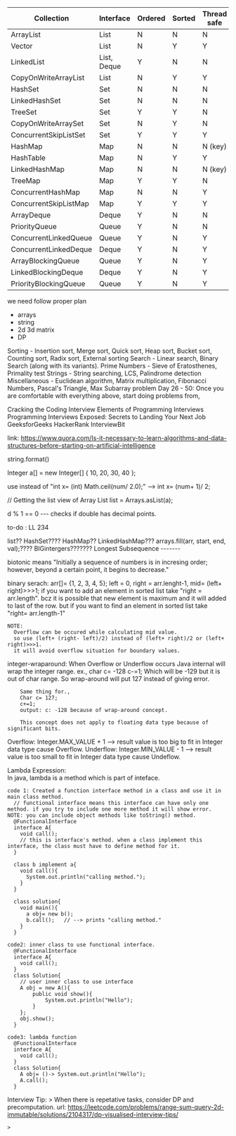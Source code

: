 | Collection              | Interface | Ordered | Sorted | Thread safe | Duplicate | Nullable    |
|-------------------------|-----------|---------|--------|-------------|-----------|-------------|
| ArrayList               | List      | N       | N      | N           | Y         | Y           |
| Vector                  | List      | N       | Y      | Y           | Y         | Y           |
| LinkedList              | List, Deque | Y     | N      | N           | Y         | Y           |
| CopyOnWriteArrayList    | List      | N       | Y      | Y           | Y         | Y           |
| HashSet                 | Set       | N       | N      | N           | N         | One null    |
| LinkedHashSet           | Set       | N       | N      | N           | N         | One null    |
| TreeSet                 | Set       | Y       | Y      | N           | N         | N           |
| CopyOnWriteArraySet     | Set       | N       | Y      | N           | N         | One null    |
| ConcurrentSkipListSet   | Set       | Y       | Y      | Y           | N         | N           |
| HashMap                 | Map       | N       | N      | N (key)     | N (key)   | One null    |
| HashTable               | Map       | N       | Y      | Y           | N (key)   | N (key)     |
| LinkedHashMap           | Map       | N       | N      | N (key)     | N (key)   | One null    |
| TreeMap                 | Map       | Y       | Y      | N           | N (key)   | N (key)     |
| ConcurrentHashMap       | Map       | N       | N      | Y           | N (key)   | N           |
| ConcurrentSkipListMap   | Map       | Y       | Y      | Y           | N (key)   | N           |
| ArrayDeque              | Deque     | Y       | N      | N           | N         | N           |
| PriorityQueue           | Queue     | Y       | N      | N           | N         | N           |
| ConcurrentLinkedQueue   | Queue     | Y       | N      | Y           | N         | N           |
| ConcurrentLinkedDeque   | Deque     | Y       | N      | Y           | N         | N           |
| ArrayBlockingQueue      | Queue     | Y       | N      | Y           | N         | N           |
| LinkedBlockingDeque     | Deque     | Y       | N      | Y           | N         | N           |
| PriorityBlockingQueue   | Queue     | Y       | N      | Y           | N         | N           |

we need follow proper plan
  - arrays
  - string
  - 2d 3d matrix
  - DP


Sorting - Insertion sort, Merge sort, Quick sort, Heap sort, Bucket sort, Counting sort, Radix sort, External sorting
Search - Linear search, Binary Search (along with its variants).
Prime Numbers - Sieve of Eratosthenes, Primality test
Strings - String searching, LCS, Palindrome detection
Miscellaneous - Euclidean algorithm, Matrix multiplication, Fibonacci Numbers, Pascal's Triangle, Max Subarray problem
Day 26 - 50: Once you are comfortable with everything above, start doing problems from,

Cracking the Coding Interview
Elements of Programming Interviews
Programming Interviews Exposed: Secrets to Landing Your Next Job
GeeksforGeeks
HackerRank
InterviewBit

link: https://www.quora.com/Is-it-necessary-to-learn-algorithms-and-data-structures-before-starting-on-artificial-intelligence




string.format()






 Integer a[] = new Integer[] { 10, 20, 30, 40 };


use instead of "int x= (int) Math.ceil(num/ 2.0);" 
    --> int x= (num+ 1)/ 2;

 // Getting the list view of Array
List<Integer> list = Arrays.asList(a);


d % 1 == 0    --- checks if double has decimal points.
  
to-do : LL 234

list??
HashSet????
HashMap??
LinkedHashMap???
arrays.fill(arr, start, end, val);????
BIGintergers???????
Longest Subsequence -------


biotonic means "Initially a sequence of numbers is in incresing order; however, beyond a certain point, it begins to decrease."

binary serach:
  arr[]= {1, 2, 3, 4, 5};
  left = 0, right = arr.lenght-1, mid= (left+ right)>>>1;
    if you want to add an element in sorted list take "right = arr.length". bcz it is possible that new element is maximum and it will added to last of the row.
    but if you want to find an element in sorted list take "right= arr.length-1"

    NOTE:
      Overflow can be occured while calculating mid value.
      so use (left+ (right- left)/2) instead of (left+ right)/2 or (left+ right)>>>1.
      it will avoid overflow situation for boundary values.
 
integer-wraparound:
      When Overflow or Underflow occurs Java internal will wrap the integer range.
      ex., 
        char c= -128 
        c-=1;
        Which will be -129 but it is out of char range.
        So wrap-around will put 127 instead of giving error.

        Same thing for.,
        Char c= 127;
        c+=1;
        output: c: -128 because of wrap-around concept.

        This concept does not apply to floating data type because of significant bits.

Overflow:   Integer.MAX_VALUE + 1   --> result value is too big to fit in Integer data type cause Overflow.
Underflow:  Integer.MIN_VALUE - 1   --> result value is too small to fit in Integer data type cause Undeflow.

Lambda Expression:  
    In java, lambda is a method which is part of inteface.

    code 1: Created a function interface method in a class and use it in main class method.      
      // functional interface means this interface can have only one method. if you try to include one more method it will show error. NOTE: you can include object methods like toString() method.
      @FunctionalInterface 
      interface A{
        void call(); 
        // this is interface's method. when a class implement this interface, the class must have to define method for it.
      }

      class b implement a{
        void call(){
          System.out.println("calling method.");
        }
      }

      class solution{
        void main(){
          a obj= new b();
          b.call();   // --> prints "calling method."
        }
      }

    code2: inner class to use functional interface.
      @FunctionalInterface 
      interface A{
        void call(); 
      }
      class Solution{
        // user inner class to use interface
        A obj = new A(){
            public void show(){
                System.out.println("Hello");
            }
        };
        obj.show();
      }
    
    code3: lambda function
      @FunctionalInterface 
      interface A{
        void call(); 
      }
      class Solution{
        A obj= ()-> System.out.println("Hello");
        A.call();
      }


Interview Tip:
    > When there is repetative tasks, consider DP and precomputation. 
    url: https://leetcode.com/problems/range-sum-query-2d-immutable/solutions/2104317/dp-visualised-interview-tips/

    >